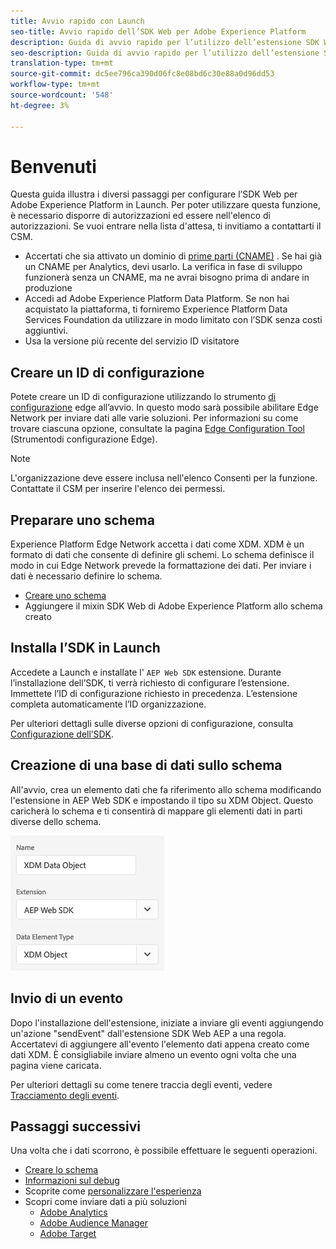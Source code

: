 ```yaml
---
title: Avvio rapido con Launch
seo-title: Avvio rapido dell’SDK Web per Adobe Experience Platform
description: Guida di avvio rapido per l’utilizzo dell’estensione SDK Web di Experience Platform per la raccolta dei dati
seo-description: Guida di avvio rapido per l’utilizzo dell’estensione SDK Web di Experience Platform per la raccolta dei dati
translation-type: tm+mt
source-git-commit: dc5ee796ca390d06fc8e08bd6c30e88a0d96dd53
workflow-type: tm+mt
source-wordcount: '548'
ht-degree: 3%

---
```



# Benvenuti

Questa guida illustra i diversi passaggi per configurare l’SDK Web per Adobe Experience Platform in Launch. Per poter utilizzare questa funzione, è necessario disporre di autorizzazioni ed essere nell&#39;elenco di autorizzazioni. Se vuoi entrare nella lista d&#39;attesa, ti invitiamo a contattarti il CSM.

- Accertati che sia attivato un dominio di [prime parti (CNAME)](https://docs.adobe.com/content/help/it-IT/core-services/interface/ec-cookies/cookies-first-party.html) . Se hai già un CNAME per Analytics, devi usarlo. La verifica in fase di sviluppo funzionerà senza un CNAME, ma ne avrai bisogno prima di andare in produzione
- Accedi ad Adobe Experience Platform Data Platform. Se non hai acquistato la piattaforma, ti forniremo Experience Platform Data Services Foundation da utilizzare in modo limitato con l’SDK senza costi aggiuntivi.
- Usa la versione più recente del servizio ID visitatore

## Creare un ID di configurazione

Potete creare un ID di configurazione utilizzando lo strumento [di configurazione](../fundamentals/edge-configuration.md) edge all’avvio. In questo modo sarà possibile abilitare Edge Network per inviare dati alle varie soluzioni. Per informazioni su come trovare ciascuna opzione, consultate la pagina [Edge Configuration Tool](../fundamentals/edge-configuration.md) (Strumentodi configurazione Edge).

>[!NOTE]
>
>L&#39;organizzazione deve essere inclusa nell&#39;elenco Consenti per la funzione. Contattate il CSM per inserire l&#39;elenco dei permessi.

## Preparare uno schema

Experience Platform Edge Network accetta i dati come XDM. XDM è un formato di dati che consente di definire gli schemi. Lo schema definisce il modo in cui Edge Network prevede la formattazione dei dati. Per inviare i dati è necessario definire lo schema.

- [Creare uno schema](../../xdm/tutorials/create-schema-ui.md)
- Aggiungere il mixin SDK Web di Adobe Experience Platform allo schema creato

## Installa l’SDK in Launch

Accedete a Launch e installate l&#39; `AEP Web SDK` estensione. Durante l’installazione dell’SDK, ti verrà richiesto di configurare l’estensione. Immettete l’ID di configurazione richiesto in precedenza. L’estensione completa automaticamente l’ID organizzazione.

Per ulteriori dettagli sulle diverse opzioni di configurazione, consulta [Configurazione dell’SDK](../fundamentals/configuring-the-sdk.md).

## Creazione di una base di dati sullo schema

All&#39;avvio, crea un elemento dati che fa riferimento allo schema modificando l&#39;estensione in AEP Web SDK e impostando il tipo su XDM Object. Questo caricherà lo schema e ti consentirà di mappare gli elementi dati in parti diverse dello schema.

![Elemento data in avvio](../../assets/edge_data_element.png)

## Invio di un evento

Dopo l&#39;installazione dell&#39;estensione, iniziate a inviare gli eventi aggiungendo un&#39;azione &quot;sendEvent&quot; dall&#39;estensione SDK Web AEP a una regola. Accertatevi di aggiungere all&#39;evento l&#39;elemento dati appena creato come dati XDM. È consigliabile inviare almeno un evento ogni volta che una pagina viene caricata.

Per ulteriori dettagli su come tenere traccia degli eventi, vedere [Tracciamento degli eventi](../fundamentals/tracking-events.md).

## Passaggi successivi

Una volta che i dati scorrono, è possibile effettuare le seguenti operazioni.

- [Creare lo schema](https://docs.adobe.com/content/help/en/experience-platform/xdm/schema/composition.html)
- [Informazioni sul debug](../fundamentals/debugging.md)
- Scoprite come [personalizzare l&#39;esperienza](../fundamentals/rendering-personalization-content.md)
- Scopri come inviare dati a più soluzioni
   - [Adobe Analytics](../solution-specific/analytics/analytics-overview.md)
   - [Adobe Audience Manager](../solution-specific/audience-manager/audience-manager-overview.md)
   - [Adobe Target](../solution-specific/target/target-overview.md)
